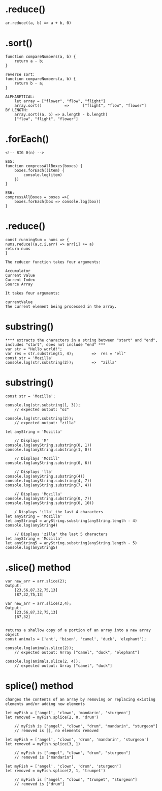 # .reduce()

    ar.reduce((a, b) => a + b, 0)

# .sort()

    function compareNumbers(a, b) {
        return a - b;
    }

    reverse sort:
    function compareNumbers(a, b) {
        return b - a;
    }

    ALPHABETICAL:
        let array = ["flower", "flow", "flight"]
        array.sort()          =>      ["flight", "flow", "flower"]
    BY LENGTH:
        array.sort((a, b) => a.length - b.length)
        ["flow", "flight", "flower"]

# .forEach()

    <!-- BIG 0(n) -->

    ES5:
    function compressAllBoxes(boxes) {
        boxes.forEach((item) {
            console.log(item)
        })
    }

    ES6:
    compressAllBoxes = boxes =>{
        boxes.forEach(box => console.log(box))
    }

# .reduce()

    const runningSum = nums => {
    nums.reduce((a,c,i,arr) => arr[i] += a)
    return nums
    }

    The reducer function takes four arguments:

    Accumulator
    Current Value
    Current Index
    Source Array

    It takes four arguments:

    currentValue
    The current element being processed in the array.

# substring()

    **** extracts the characters in a string between "start" and "end", includes "start", does not include "end" ***
    var str = "Hello world!";
    var res = str.substring(1, 4);        =>  res = "ell"
    const str = 'Mozilla'
    console.log(str.substring(2));        =>  "zilla"

# substring()

    const str = 'Mozilla';

    console.log(str.substring(1, 3));
        // expected output: "oz"

    console.log(str.substring(2));
        // expected output: "zilla"

    let anyString = 'Mozilla'

        // Displays 'M'
    console.log(anyString.substring(0, 1))
    console.log(anyString.substring(1, 0))

        // Displays 'Mozill'
    console.log(anyString.substring(0, 6))

        // Displays 'lla'
    console.log(anyString.substring(4))
    console.log(anyString.substring(4, 7))
    console.log(anyString.substring(7, 4))

        // Displays 'Mozilla'
    console.log(anyString.substring(0, 7))
    console.log(anyString.substring(0, 10))

        / Displays 'illa' the last 4 characters
    let anyString = 'Mozilla'
    let anyString4 = anyString.substring(anyString.length - 4)
    console.log(anyString4)

        // Displays 'zilla' the last 5 characters
    let anyString = 'Mozilla'
    let anyString5 = anyString.substring(anyString.length - 5)
    console.log(anyString5)

# .slice() method

    var new_arr = arr.slice(2);
    Output:
        [23,56,87,32,75,13]
        [87,32,75,13]

    var new_arr = arr.slice(2,4);
    Output:
        [23,56,87,32,75,13]
        [87,32]


    returns a shallow copy of a portion of an array into a new array object
    const animals = ['ant', 'bison', 'camel', 'duck', 'elephant'];

    console.log(animals.slice(2));
        // expected output: Array ["camel", "duck", "elephant"]

    console.log(animals.slice(2, 4));
        // expected output: Array ["camel", "duck"]

# splice() method

    changes the contents of an array by removing or replacing existing elements and/or adding new elements

    let myFish = ['angel', 'clown', 'mandarin', 'sturgeon']
    let removed = myFish.splice(2, 0, 'drum')

        // myFish is ["angel", "clown", "drum", "mandarin", "sturgeon"]
        // removed is [], no elements removed

    let myFish = ['angel', 'clown', 'drum', 'mandarin', 'sturgeon']
    let removed = myFish.splice(3, 1)

        // myFish is ["angel", "clown", "drum", "sturgeon"]
        // removed is ["mandarin"]

    let myFish = ['angel', 'clown', 'drum', 'sturgeon']
    let removed = myFish.splice(2, 1, 'trumpet')

        // myFish is ["angel", "clown", "trumpet", "sturgeon"]
        // removed is ["drum"]
